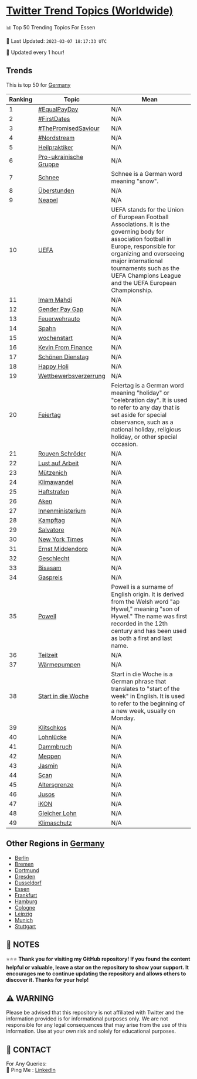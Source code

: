 [Twitter Trend Topics (Worldwide)](https://github.com/ErcinDedeoglu/Twitter-Trend-Topics)
==========


📊 Top 50 Trending Topics For Essen

📆 Last Updated: `2023-03-07 18:17:33 UTC`

🔧 Updated every 1 hour!


## Trends

This is top 50 for [Germany](</Germany>)

| Ranking | Topic | Mean |
| ------- | ------------ | ------------ |
| 1 | [#EqualPayDay](http://twitter.com/search?q=%23EqualPayDay) | N/A |
| 2 | [#FirstDates](http://twitter.com/search?q=%23FirstDates) | N/A |
| 3 | [#ThePromisedSaviour](http://twitter.com/search?q=%23ThePromisedSaviour) | N/A |
| 4 | [#Nordstream](http://twitter.com/search?q=%23Nordstream) | N/A |
| 5 | [Heilpraktiker](http://twitter.com/search?q=Heilpraktiker) | N/A |
| 6 | [Pro-ukrainische Gruppe](http://twitter.com/search?q=Pro-ukrainische+Gruppe) | N/A |
| 7 | [Schnee](http://twitter.com/search?q=Schnee) | Schnee is a German word meaning "snow". |
| 8 | [Überstunden](http://twitter.com/search?q=%c3%9cberstunden) | N/A |
| 9 | [Neapel](http://twitter.com/search?q=Neapel) | N/A |
| 10 | [UEFA](http://twitter.com/search?q=UEFA) | UEFA stands for the Union of European Football Associations. It is the governing body for association football in Europe, responsible for organizing and overseeing major international tournaments such as the UEFA Champions League and the UEFA European Championship. |
| 11 | [Imam Mahdi](http://twitter.com/search?q=Imam+Mahdi) | N/A |
| 12 | [Gender Pay Gap](http://twitter.com/search?q=Gender+Pay+Gap) | N/A |
| 13 | [Feuerwehrauto](http://twitter.com/search?q=Feuerwehrauto) | N/A |
| 14 | [Spahn](http://twitter.com/search?q=Spahn) | N/A |
| 15 | [wochenstart](http://twitter.com/search?q=wochenstart) | N/A |
| 16 | [Kevin From Finance](http://twitter.com/search?q=Kevin+From+Finance) | N/A |
| 17 | [Schönen Dienstag](http://twitter.com/search?q=Sch%c3%b6nen+Dienstag) | N/A |
| 18 | [Happy Holi](http://twitter.com/search?q=Happy+Holi) | N/A |
| 19 | [Wettbewerbsverzerrung](http://twitter.com/search?q=Wettbewerbsverzerrung) | N/A |
| 20 | [Feiertag](http://twitter.com/search?q=Feiertag) | Feiertag is a German word meaning "holiday" or "celebration day". It is used to refer to any day that is set aside for special observance, such as a national holiday, religious holiday, or other special occasion. |
| 21 | [Rouven Schröder](http://twitter.com/search?q=Rouven+Schr%c3%b6der) | N/A |
| 22 | [Lust auf Arbeit](http://twitter.com/search?q=Lust+auf+Arbeit) | N/A |
| 23 | [Mützenich](http://twitter.com/search?q=M%c3%bctzenich) | N/A |
| 24 | [Klimawandel](http://twitter.com/search?q=Klimawandel) | N/A |
| 25 | [Haftstrafen](http://twitter.com/search?q=Haftstrafen) | N/A |
| 26 | [Aken](http://twitter.com/search?q=Aken) | N/A |
| 27 | [Innenministerium](http://twitter.com/search?q=Innenministerium) | N/A |
| 28 | [Kampftag](http://twitter.com/search?q=Kampftag) | N/A |
| 29 | [Salvatore](http://twitter.com/search?q=Salvatore) | N/A |
| 30 | [New York Times](http://twitter.com/search?q=New+York+Times) | N/A |
| 31 | [Ernst Middendorp](http://twitter.com/search?q=Ernst+Middendorp) | N/A |
| 32 | [Geschlecht](http://twitter.com/search?q=Geschlecht) | N/A |
| 33 | [Bisasam](http://twitter.com/search?q=Bisasam) | N/A |
| 34 | [Gaspreis](http://twitter.com/search?q=Gaspreis) | N/A |
| 35 | [Powell](http://twitter.com/search?q=Powell) | Powell is a surname of English origin. It is derived from the Welsh word "ap Hywel," meaning "son of Hywel." The name was first recorded in the 12th century and has been used as both a first and last name. |
| 36 | [Teilzeit](http://twitter.com/search?q=Teilzeit) | N/A |
| 37 | [Wärmepumpen](http://twitter.com/search?q=W%c3%a4rmepumpen) | N/A |
| 38 | [Start in die Woche](http://twitter.com/search?q=Start+in+die+Woche) | Start in die Woche is a German phrase that translates to "start of the week" in English. It is used to refer to the beginning of a new week, usually on Monday. |
| 39 | [Klitschkos](http://twitter.com/search?q=Klitschkos) | N/A |
| 40 | [Lohnlücke](http://twitter.com/search?q=Lohnl%c3%bccke) | N/A |
| 41 | [Dammbruch](http://twitter.com/search?q=Dammbruch) | N/A |
| 42 | [Meppen](http://twitter.com/search?q=Meppen) | N/A |
| 43 | [Jasmin](http://twitter.com/search?q=Jasmin) | N/A |
| 44 | [Scan](http://twitter.com/search?q=Scan) | N/A |
| 45 | [Altersgrenze](http://twitter.com/search?q=Altersgrenze) | N/A |
| 46 | [Jusos](http://twitter.com/search?q=Jusos) | N/A |
| 47 | [iKON](http://twitter.com/search?q=iKON) | N/A |
| 48 | [Gleicher Lohn](http://twitter.com/search?q=Gleicher+Lohn) | N/A |
| 49 | [Klimaschutz](http://twitter.com/search?q=Klimaschutz) | N/A |



## Other Regions in [Germany](</Germany>)

* [Berlin](</Germany/Berlin.md>)
* [Bremen](</Germany/Bremen.md>)
* [Dortmund](</Germany/Dortmund.md>)
* [Dresden](</Germany/Dresden.md>)
* [Dusseldorf](</Germany/Dusseldorf.md>)
* [Essen](</Germany/Essen.md>)
* [Frankfurt](</Germany/Frankfurt.md>)
* [Hamburg](</Germany/Hamburg.md>)
* [Cologne](</Germany/Cologne.md>)
* [Leipzig](</Germany/Leipzig.md>)
* [Munich](</Germany/Munich.md>)
* [Stuttgart](</Germany/Stuttgart.md>)



## 📝 NOTES

⭐⭐⭐ **Thank you for visiting my GitHub repository! If you found the content helpful or valuable, leave a star on the repository to show your support. It encourages me to continue updating the repository and allows others to discover it. Thanks for your help!**


## ⚠️ WARNING

Please be advised that this repository is not affiliated with Twitter and the information provided is for informational purposes only. We are not responsible for any legal consequences that may arise from the use of this information. Use at your own risk and solely for educational purposes.


## 📨 CONTACT

 For Any Queries:  
            🏓 Ping Me : [LinkedIn](https://www.linkedin.com/in/ercindedeoglu/)
